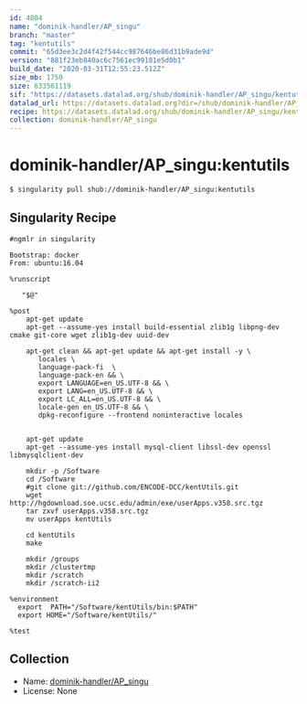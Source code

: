 ```yaml
---
id: 4804
name: "dominik-handler/AP_singu"
branch: "master"
tag: "kentutils"
commit: "65d3ee3c2d4f42f544cc987646be86d31b9ade9d"
version: "881f23eb840ac6c7561ec99181e5d0b1"
build_date: "2020-03-31T12:55:23.512Z"
size_mb: 1750
size: 633561119
sif: "https://datasets.datalad.org/shub/dominik-handler/AP_singu/kentutils/2020-03-31-65d3ee3c-881f23eb/881f23eb840ac6c7561ec99181e5d0b1.simg"
datalad_url: https://datasets.datalad.org?dir=/shub/dominik-handler/AP_singu/kentutils/2020-03-31-65d3ee3c-881f23eb/
recipe: https://datasets.datalad.org/shub/dominik-handler/AP_singu/kentutils/2020-03-31-65d3ee3c-881f23eb/Singularity
collection: dominik-handler/AP_singu
---
```


# dominik-handler/AP_singu:kentutils

```bash
$ singularity pull shub://dominik-handler/AP_singu:kentutils
```

## Singularity Recipe

```singularity
#ngmlr in singularity

Bootstrap: docker
From: ubuntu:16.04

%runscript

   "$@"

%post
    apt-get update
    apt-get --assume-yes install build-essential zlib1g libpng-dev cmake git-core wget zlib1g-dev uuid-dev

    apt-get clean && apt-get update && apt-get install -y \
       locales \
       language-pack-fi  \
       language-pack-en && \
       export LANGUAGE=en_US.UTF-8 && \
       export LANG=en_US.UTF-8 && \
       export LC_ALL=en_US.UTF-8 && \
       locale-gen en_US.UTF-8 && \
       dpkg-reconfigure --frontend noninteractive locales

    
    apt-get update
    apt-get --assume-yes install mysql-client libssl-dev openssl libmysqlclient-dev  
    
    mkdir -p /Software
    cd /Software
    #git clone git://github.com/ENCODE-DCC/kentUtils.git
    wget http://hgdownload.soe.ucsc.edu/admin/exe/userApps.v358.src.tgz
    tar zxvf userApps.v358.src.tgz 
    mv userApps kentUtils

    cd kentUtils
    make
    
    mkdir /groups
    mkdir /clustertmp
    mkdir /scratch
    mkdir /scratch-ii2

%environment
  export  PATH="/Software/kentUtils/bin:$PATH"
  export HOME="/Software/kentUtils/"

%test
```

## Collection

 - Name: [dominik-handler/AP_singu](https://github.com/dominik-handler/AP_singu)
 - License: None

